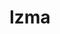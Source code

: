 ---
title: "lzma"
layout: cache
categories: [package, develop]
meta: {"compilers": ["gcc@11.4.0", "gcc@13.2.0"], "num_specs": 16, "num_specs_by_stack": {"hep": 16, "root": 16}, "oss": ["ubuntu22.04", "ubuntu24.04"], "platforms": ["linux"], "stacks": ["hep", "root"], "targets": ["x86_64_v3"], "versions": ["4.32.7"]}
spec_details: [{"compiler": "gcc@11.4.0", "hash": "2jdg3ywsgyc6cyigjwvkqt5q2c7wlywr", "os": "ubuntu22.04", "platform": "linux", "size": "-", "stacks": ["hep", "root"], "target": "x86_64_v3", "variants": ["build_system=autotools"], "versions": ["4.32.7"]}, {"compiler": "gcc@11.4.0", "hash": "4bkzagoeu4g3vruhawyh535ru32id7gd", "os": "ubuntu22.04", "platform": "linux", "size": "-", "stacks": ["hep", "root"], "target": "x86_64_v3", "variants": ["build_system=autotools"], "versions": ["4.32.7"]}, {"compiler": "gcc@11.4.0", "hash": "7bxy52oyppmxoq3ox54fuq5f7gjnsrjd", "os": "ubuntu22.04", "platform": "linux", "size": "-", "stacks": ["hep", "root"], "target": "x86_64_v3", "variants": ["build_system=autotools"], "versions": ["4.32.7"]}, {"compiler": "gcc@11.4.0", "hash": "c3n2uqt76drebffzaa67qhau6vgix7ft", "os": "ubuntu22.04", "platform": "linux", "size": "-", "stacks": ["hep", "root"], "target": "x86_64_v3", "variants": ["build_system=autotools"], "versions": ["4.32.7"]}, {"compiler": "gcc@11.4.0", "hash": "cdvhz7u4s6fxra6ewi5npbl73fq72wrd", "os": "ubuntu22.04", "platform": "linux", "size": "-", "stacks": ["hep", "root"], "target": "x86_64_v3", "variants": ["build_system=autotools"], "versions": ["4.32.7"]}, {"compiler": "gcc@11.4.0", "hash": "ei2r5hmiytaiqausroo4vayt5ogl4i7m", "os": "ubuntu22.04", "platform": "linux", "size": "-", "stacks": ["hep", "root"], "target": "x86_64_v3", "variants": ["build_system=autotools"], "versions": ["4.32.7"]}, {"compiler": "gcc@11.4.0", "hash": "fsu2cnmfl76br74koa2pgl7ytsad2562", "os": "ubuntu22.04", "platform": "linux", "size": "-", "stacks": ["hep", "root"], "target": "x86_64_v3", "variants": ["build_system=autotools"], "versions": ["4.32.7"]}, {"compiler": "gcc@13.2.0", "hash": "idoy32mzpydibylnz5e5saixxbnlmnrn", "os": "ubuntu24.04", "platform": "linux", "size": "-", "stacks": ["hep", "root"], "target": "x86_64_v3", "variants": ["build_system=autotools"], "versions": ["4.32.7"]}, {"compiler": "gcc@11.4.0", "hash": "jslr4jutrijiwhe2z5lz2ykowu2zjrw2", "os": "ubuntu22.04", "platform": "linux", "size": "-", "stacks": ["hep", "root"], "target": "x86_64_v3", "variants": ["build_system=autotools"], "versions": ["4.32.7"]}, {"compiler": "gcc@11.4.0", "hash": "kaqu66glu6lmyleyt5r2wiyvzko5lce7", "os": "ubuntu22.04", "platform": "linux", "size": "-", "stacks": ["hep", "root"], "target": "x86_64_v3", "variants": ["build_system=autotools"], "versions": ["4.32.7"]}, {"compiler": "gcc@11.4.0", "hash": "lbf6agq5xfqxay35fjd2abjkq3p6ag5f", "os": "ubuntu22.04", "platform": "linux", "size": "-", "stacks": ["hep", "root"], "target": "x86_64_v3", "variants": ["build_system=autotools"], "versions": ["4.32.7"]}, {"compiler": "gcc@11.4.0", "hash": "sjnz7ha3kocua2almxrhgprbnvhp3psm", "os": "ubuntu22.04", "platform": "linux", "size": "-", "stacks": ["hep", "root"], "target": "x86_64_v3", "variants": ["build_system=autotools"], "versions": ["4.32.7"]}, {"compiler": "gcc@11.4.0", "hash": "spl5lhhpigmiwfjlymxjdrcz3i2q32nl", "os": "ubuntu22.04", "platform": "linux", "size": "-", "stacks": ["hep", "root"], "target": "x86_64_v3", "variants": ["build_system=autotools"], "versions": ["4.32.7"]}, {"compiler": "gcc@11.4.0", "hash": "v4eu5y2c2jbnpoiz5ub22j7ddrfbguag", "os": "ubuntu22.04", "platform": "linux", "size": "-", "stacks": ["hep", "root"], "target": "x86_64_v3", "variants": ["build_system=autotools"], "versions": ["4.32.7"]}, {"compiler": "gcc@11.4.0", "hash": "xcsylu7i5g7t4teajpd343nze2znvqsj", "os": "ubuntu22.04", "platform": "linux", "size": "-", "stacks": ["hep", "root"], "target": "x86_64_v3", "variants": ["build_system=autotools"], "versions": ["4.32.7"]}, {"compiler": "gcc@13.2.0", "hash": "zbo3vuwpyaokovsl3oflbfqljxnw67to", "os": "ubuntu24.04", "platform": "linux", "size": "-", "stacks": ["hep", "root"], "target": "x86_64_v3", "variants": ["build_system=autotools"], "versions": ["4.32.7"]}]
---